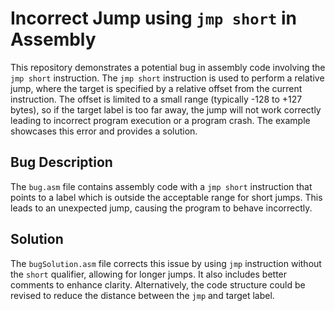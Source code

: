 # Incorrect Jump using `jmp short` in Assembly

This repository demonstrates a potential bug in assembly code involving the `jmp short` instruction. The `jmp short` instruction is used to perform a relative jump, where the target is specified by a relative offset from the current instruction.  The offset is limited to a small range (typically -128 to +127 bytes), so if the target label is too far away, the jump will not work correctly leading to incorrect program execution or a program crash.  The example showcases this error and provides a solution. 

## Bug Description
The `bug.asm` file contains assembly code with a `jmp short` instruction that points to a label which is outside the acceptable range for short jumps. This leads to an unexpected jump, causing the program to behave incorrectly. 

## Solution
The `bugSolution.asm` file corrects this issue by using `jmp` instruction without the `short` qualifier, allowing for longer jumps.  It also includes better comments to enhance clarity.  Alternatively, the code structure could be revised to reduce the distance between the `jmp` and target label.